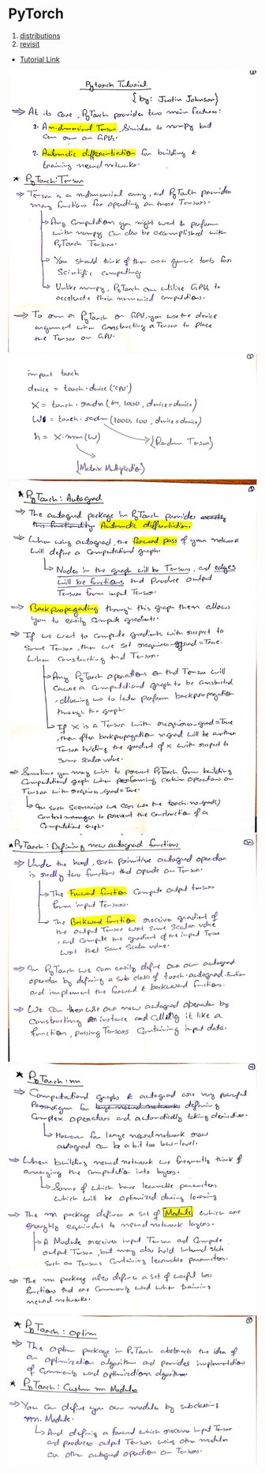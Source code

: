 # PyTorch

1. [distributions](./1/README.md)
2. [revisit](./2/README.md)

* [Tutorial Link](https://github.com/jcjohnson/pytorch-examples/blob/master/README.md)

![](./1.jpg)
![](./2.jpg)
![](./3.jpg)
![](./4.jpg)
![](./5.jpg)
![](./6.jpg)

